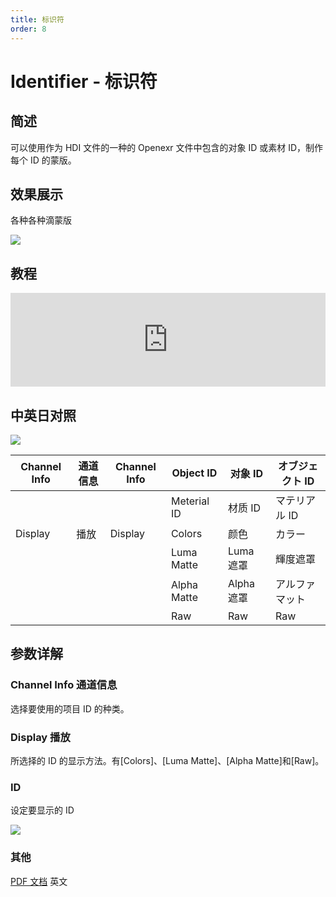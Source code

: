 ```yaml
---
title: 标识符
order: 8
---
```


# Identifier - 标识符

## 简述

可以使用作为 HDI 文件的一种的 Openexr 文件中包含的对象 ID 或素材 ID，制作每个 ID 的蒙版。

## 效果展示

各种各种滴蒙版

![](https://mir.yuelili.com/user/source/2020/05/3D-Channel-identifier1-1.jpeg)

## 教程

<iframe src="https://player.bilibili.com/player.html?bvid=BV1e34y1X7Vj&page=124&high_quality=1" width="100%" allowfullscreen="allowfullscreen" frameborder="0"></iframe>

## 中英日对照

![](https://mir.yuelili.com/user/AE/effects/AE-Effects-3D-Channel-Identifier_cn.png)

| Channel Info | 通道信息 | Channel Info | Object ID   | 对象 ID    | オブジェクト ID |
| ------------ | -------- | ------------ | ----------- | ---------- | --------------- |
|              |          |              | Meterial ID | 材质 ID    | マテリアル ID   |
| Display      | 播放     | Display      | Colors      | 颜色       | カラー          |
|              |          |              | Luma Matte  | Luma 遮罩  | 輝度遮罩        |
|              |          |              | Alpha Matte | Alpha 遮罩 | アルファマット  |
|              |          |              | Raw         | Raw        | Raw             |

## 参数详解

### Channel Info 通道信息

选择要使用的项目 ID 的种类。

### Display 播放

所选择的 ID 的显示方法。有[Colors]、[Luma Matte]、[Alpha Matte]和[Raw]。

### ID

设定要显示的 ID

![](https://mir.yuelili.com/user/source/2020/05/3D-Channel-identifier2-2.jpeg)

### 其他

[PDF 文档](http://www.fnordware.com/ProEXR/ProEXR_Manual.pdf) 英文
